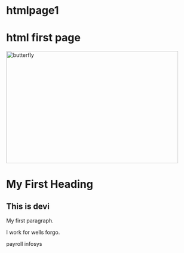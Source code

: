 # htmlpage1
# html first page
<!DOCTYPE html>
<html>
<body>

<img src="butterfly.jpg.PNG" alt="butterfly" width="460" height="300">
<h1>My First Heading</h1>
<h2>This is devi</h2>

<p>My first paragraph.</p>

<p>I work for wells forgo.</p>

<p>payroll infosys</p>



</body>
</html>
